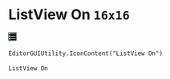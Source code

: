 # ListView On `16x16`
<img src="/img/ListView%20On.png" width=16 height=16>

``` CSharp
EditorGUIUtility.IconContent("ListView On")
```
```
ListView On
```

